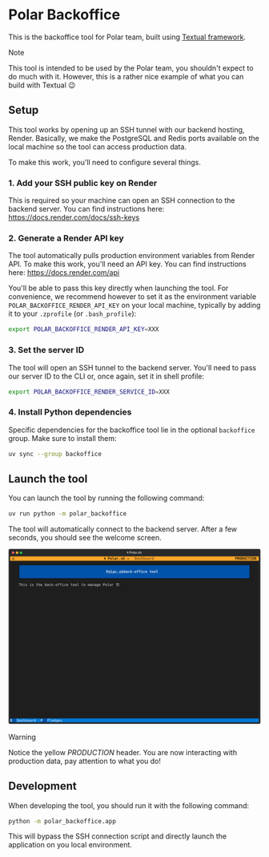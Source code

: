# Polar Backoffice

This is the backoffice tool for Polar team, built using [Textual framework](https://textual.textualize.io/).

> [!NOTE]
> This tool is intended to be used by the Polar team, you shouldn't expect to do much with it.
> However, this is a rather nice example of what you can build with Textual 😉

## Setup

This tool works by opening up an SSH tunnel with our backend hosting, Render. Basically, we make the PostgreSQL and Redis ports available on the local machine so the tool can access production data.

To make this work, you'll need to configure several things.

### 1. Add your SSH public key on Render

This is required so your machine can open an SSH connection to the backend server. You can find instructions here: https://docs.render.com/docs/ssh-keys

### 2. Generate a Render API key

The tool automatically pulls production environment variables from Render API. To make this work, you'll need an API key. You can find instructions here: https://docs.render.com/api

You'll be able to pass this key directly when launching the tool. For convenience, we recommend however to set it as the environment variable `POLAR_BACKOFFICE_RENDER_API_KEY` on your local machine, typically by adding it to your `.zprofile` (or `.bash_profile`):

```sh
export POLAR_BACKOFFICE_RENDER_API_KEY=XXX
```

### 3. Set the server ID

The tool will open an SSH tunnel to the backend server. You'll need to pass our server ID to the CLI or, once again, set it in shell profile:

```sh
export POLAR_BACKOFFICE_RENDER_SERVICE_ID=XXX
```

### 4. Install Python dependencies

Specific dependencies for the backoffice tool lie in the optional `backoffice` group. Make sure to install them:

```sh
uv sync --group backoffice
```

## Launch the tool

You can launch the tool by running the following command:

```sh
uv run python -m polar_backoffice
```

The tool will automatically connect to the backend server. After a few seconds, you should see the welcome screen.

![](./dashboard.svg)

> [!WARNING]
> Notice the yellow *PRODUCTION* header. You are now interacting with production data, pay attention to what you do!

## Development

When developing the tool, you should run it with the following command:

```sh
python -m polar_backoffice.app
```

This will bypass the SSH connection script and directly launch the application on you local environment.
